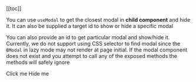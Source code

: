 <ComposableHeader path="useModal.ts" title="useModal" />

<ContentsSidebar>

[[toc]]

</ContentsSidebar>
<div class="lead mb-5">

You can use `useModal` to get the closest modal in **child component** and hide it. It can also be supplied a target id to show or hide a specific modal

</div>

<HighlightCard>
  <template #html>

```vue
<BModal>
  <MyComponent />
</BModal>

<template>
  <BButton @click="hide">Done</BButton>
</template>

<script setup lang="ts">
const {hide} = useModal()
</script>
```

  </template>
</HighlightCard>

You can also provide an id to get particular modal and show/hide it. Currently, we do not support using CSS selector to
find modal since the `BModal` in lazy mode may not render at page initial. If the modal component does not exist and you attempt to call any of the exposed methods the methods will safely ignore

<HighlightCard>
<BButton @click="show">Click me</BButton>
<BModal v-if="someConditions" v-model="programmaticModal" id="my-modal">
  <BButton @click="hide">Hide me</BButton>
</BModal>
<template #html>

```vue
<template>
  <BButton @click="show">Click me</BButton>
  <BModal v-if="someConditions" v-model="programmaticModal" id="my-modal">
    <BButton @click="hide">Hide me</BButton>
  </BModal>
</template>

<script setup lang="ts">
const someConditions = ref(false)
const programmaticModal = ref(false)

onMounted(() => {
  someConditions.value = true
})

const {show, hide, modal} = useModal('my-modal')
</script>
```

  </template>
</HighlightCard>

<script setup lang="ts">
import {BButton, BModal, useModal} from 'bootstrap-vue-next'
import HighlightCard from '../../components/HighlightCard.vue'
import ContentsSidebar from '../../components/ContentsSidebar.vue'
import {ref, onMounted} from 'vue'
import ComposableHeader from './ComposableHeader.vue'

const someConditions = ref(false)
const programmaticModal = ref(false)

onMounted(() => {
    someConditions.value = true
})

const {show, hide} = useModal('my-modal')
</script>
